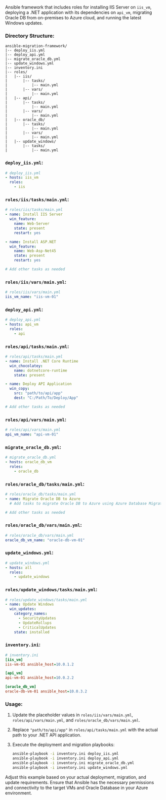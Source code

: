 Ansible framework that includes roles for installing IIS Server on `iis_vm`, deploying a .NET application with its dependencies on `api_vm`, migrating Oracle DB from on-premises to Azure cloud, and running the latest Windows updates.

### Directory Structure:

```plaintext
ansible-migration-framework/
|-- deploy_iis.yml
|-- deploy_api.yml
|-- migrate_oracle_db.yml
|-- update_windows.yml
|-- inventory.ini
|-- roles/
|   |-- iis/
|       |-- tasks/
|           |-- main.yml
|       |-- vars/
|           |-- main.yml
|   |-- api/
|       |-- tasks/
|           |-- main.yml
|       |-- vars/
|           |-- main.yml
|   |-- oracle_db/
|       |-- tasks/
|           |-- main.yml
|       |-- vars/
|           |-- main.yml
|   |-- update_windows/
|       |-- tasks/
|           |-- main.yml
```

### `deploy_iis.yml`:

```yaml
# deploy_iis.yml
- hosts: iis_vm
  roles:
    - iis
```

### `roles/iis/tasks/main.yml`:

```yaml
# roles/iis/tasks/main.yml
- name: Install IIS Server
  win_feature:
    name: Web-Server
    state: present
    restart: yes

- name: Install ASP.NET
  win_feature:
    name: Web-Asp-Net45
    state: present
    restart: yes

# Add other tasks as needed
```

### `roles/iis/vars/main.yml`:

```yaml
# roles/iis/vars/main.yml
iis_vm_name: "iis-vm-01"
```

### `deploy_api.yml`:

```yaml
# deploy_api.yml
- hosts: api_vm
  roles:
    - api
```

### `roles/api/tasks/main.yml`:

```yaml
# roles/api/tasks/main.yml
- name: Install .NET Core Runtime
  win_chocolatey:
    name: dotnetcore-runtime
    state: present

- name: Deploy API Application
  win_copy:
    src: "path/to/api/app"
    dest: "C:/Path/To/Deploy/App"

# Add other tasks as needed
```

### `roles/api/vars/main.yml`:

```yaml
# roles/api/vars/main.yml
api_vm_name: "api-vm-01"
```

### `migrate_oracle_db.yml`:

```yaml
# migrate_oracle_db.yml
- hosts: oracle_db_vm
  roles:
    - oracle_db
```

### `roles/oracle_db/tasks/main.yml`:

```yaml
# roles/oracle_db/tasks/main.yml
- name: Migrate Oracle DB to Azure
  # Add tasks to migrate Oracle DB to Azure using Azure Database Migration Service or other suitable methods

# Add other tasks as needed
```

### `roles/oracle_db/vars/main.yml`:

```yaml
# roles/oracle_db/vars/main.yml
oracle_db_vm_name: "oracle-db-vm-01"
```

### `update_windows.yml`:

```yaml
# update_windows.yml
- hosts: all
  roles:
    - update_windows
```

### `roles/update_windows/tasks/main.yml`:

```yaml
# roles/update_windows/tasks/main.yml
- name: Update Windows
  win_updates:
    category_names:
      - SecurityUpdates
      - UpdateRollups
      - CriticalUpdates
    state: installed
```

### `inventory.ini`:

```ini
# inventory.ini
[iis_vm]
iis-vm-01 ansible_host=10.0.1.2

[api_vm]
api-vm-01 ansible_host=10.0.2.2

[oracle_db_vm]
oracle-db-vm-01 ansible_host=10.0.3.2
```

### Usage:

1. Update the placeholder values in `roles/iis/vars/main.yml`, `roles/api/vars/main.yml`, and `roles/oracle_db/vars/main.yml`.
2. Replace `"path/to/api/app"` in `roles/api/tasks/main.yml` with the actual path to your .NET API application.
3. Execute the deployment and migration playbooks:

   ```bash
   ansible-playbook -i inventory.ini deploy_iis.yml
   ansible-playbook -i inventory.ini deploy_api.yml
   ansible-playbook -i inventory.ini migrate_oracle_db.yml
   ansible-playbook -i inventory.ini update_windows.yml
   ```

Adjust this example based on your actual deployment, migration, and update requirements. Ensure that Ansible has the necessary permissions and connectivity to the target VMs and Oracle Database in your Azure environment.
